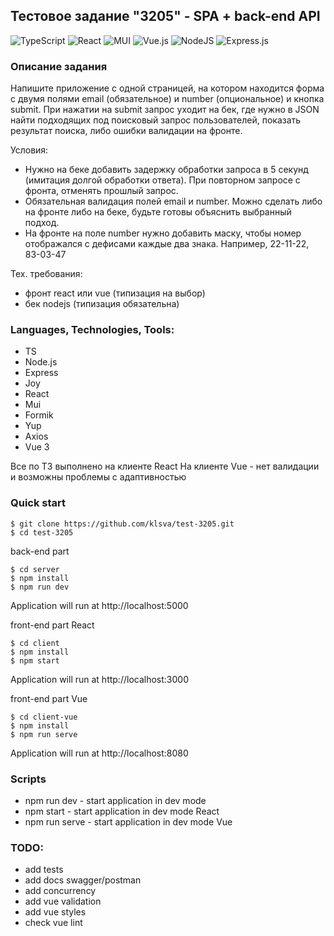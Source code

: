 ## Тестовое задание "3205" - SPA + back-end API

![TypeScript](https://img.shields.io/badge/typescript-%23007ACC.svg?style=for-the-badge&logo=typescript&logoColor=white) ![React](https://img.shields.io/badge/react-%2320232a.svg?style=for-the-badge&logo=react&logoColor=%2361DAFB) ![MUI](https://img.shields.io/badge/MUI-%230081CB.svg?style=for-the-badge&logo=mui&logoColor=white) ![Vue.js](https://img.shields.io/badge/vuejs-%2335495e.svg?style=for-the-badge&logo=vuedotjs&logoColor=%234FC08D) ![NodeJS](https://img.shields.io/badge/node.js-6DA55F?style=for-the-badge&logo=node.js&logoColor=white) ![Express.js](https://img.shields.io/badge/express.js-%23404d59.svg?style=for-the-badge&logo=express&logoColor=%2361DAFB)

### Описание задания
Напишите приложение с одной страницей, на котором находится форма с двумя полями email (обязательное) и number (опциональное) и кнопка submit.
При нажатии на submit запрос уходит на бек, где нужно в JSON найти подходящих под поисковый запрос пользователей, показать результат поиска, либо ошибки валидации на фронте.

Условия:
* Нужно на беке добавить задержку обработки запроса в 5 секунд (имитация долгой обработки ответа). При повторном запросе с фронта, отменять прошлый запрос.
* Обязательная валидация полей email и number. Можно сделать либо на фронте либо на беке, будьте готовы объяснить выбранный подход.
* На фронте на поле number нужно добавить маску, чтобы номер отображался с дефисами каждые два знака. Например, 22-11-22, 83-03-47

Тех. требования:
* фронт react или vue (типизация на выбор)
* бек nodejs (типизация обязательна)

### Languages, Technologies, Tools:
* TS
* Node.js
* Express
* Joy
* React
* Mui
* Formik
* Yup
* Axios
* Vue 3

Все по ТЗ выполнено на клиенте React
На клиенте Vue - нет валидации и возможны проблемы с адаптивностью

### Quick start

```
$ git clone https://github.com/klsva/test-3205.git
$ cd test-3205
```
back-end part

```
$ cd server
$ npm install
$ npm run dev
```
Application will run at http://localhost:5000

front-end part React

```
$ cd client
$ npm install
$ npm start
```
Application will run at http://localhost:3000

front-end part Vue

```
$ cd client-vue
$ npm install
$ npm run serve
```
Application will run at http://localhost:8080

### Scripts
* npm run dev - start application in dev mode
* npm start - start application in dev mode React
* npm run serve - start application in dev mode Vue

### TODO:
* add tests
* add docs swagger/postman
* add concurrency
* add vue validation
* add vue styles
* check vue lint